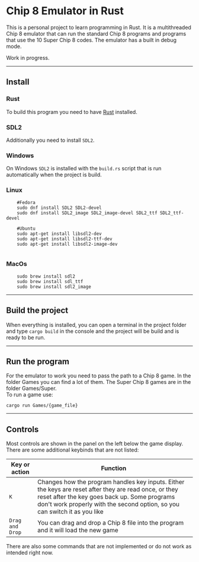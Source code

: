 # Chip 8 Emulator in Rust
This is a personal project to learn programming in Rust. It is a multithreaded Chip 8 emulator that can run the standard Chip 8 programs and programs that use the 10 Super Chip 8 codes. The emulator has a built in debug mode. 
  
Work in progress.

----

## Install

### Rust
To build this program you need to have [Rust](https://www.rust-lang.org/tools/install) installed.

### SDL2
Additionally you need to install `SDL2`.

### Windows 
On Windows `SDL2` is installed with the `build.rs` script that is run automatically when the project is build.

### Linux
```  
    #Fedora  
    sudo dnf install SDL2 SDL2-devel 
    sudo dnf install SDL2_image SDL2_image-devel SDL2_ttf SDL2_ttf-devel
    
    #Ubuntu
    sudo apt-get install libsdl2-dev
    sudo apt-get install libsdl2-ttf-dev
    sudo apt-get install libsdl2-image-dev
    
```
### MacOs
```  
    sudo brew install sdl2
    sudo brew install sdl_ttf
    sudo brew install sdl2_image
```
-----

## Build the project
When everything is installed, you can open a terminal in the project folder and type `cargo build` in the console and the project will be build and is ready to be run. 


----
## Run the program
For the emulator to work you need to pass the path to a Chip 8 game. In the folder Games you can find a lot of them. The Super Chip 8 games are in the folder Games/Super.   
To run a game use:  
```
cargo run Games/{game_file}
```

-----

## Controls

Most controls are shown in the panel on the left below the game display. There are some additional keybinds that are not listed:

| Key or action | Function |
| ----------- | ----------- |
| `K`      | Changes how the program handles key inputs. Either the keys are reset after they are read once, or they reset after the key goes back up. Some programs don't work properly with the second option, so you can switch it as you like     |
| `Drag and Drop`   | You can drag and drop a Chip 8 file into the program and it will load the new game        |

   

There are also some commands that are not implemented or do not work as intended right now.